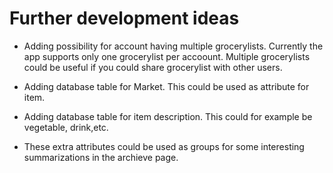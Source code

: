 # Further development ideas


* Adding possibility for account having multiple grocerylists. Currently the app supports only one grocerylist per accoount. Multiple grocerylists could be useful if you could share grocerylist with other users.

* Adding database table for Market. This could be used as attribute for item.

* Adding database table for item description. This could for example be vegetable, drink,etc.

* These extra attributes could be used as groups for some interesting summarizations in the archieve page.
